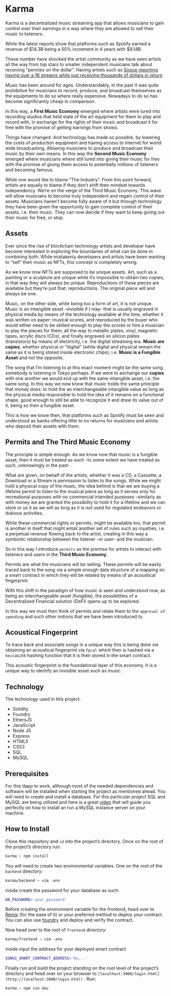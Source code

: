 # Karma

Karma is a decentralized music streaming app that allows musicians to gain control
over their earnings in a way where they are allowed to sell their music to 
listeners.

While the latest reports show that platforms such as Spotify earned a revenue 
of $14.3B being a 50% increment in 4 years with $9.14B.

These number have shocked the artist community as we have seen artists all 
the way from top stars to smaller independent musicians talk about receiving 
“pennies on the dollar”. Having artists such as [Snoop reporting having over a 1B streams while just receiving thousands of dollars in return](https://twitter.com/historyinmemes/status/1766128240467587364).

Music has been around for ages. Understandably, in the past it was quite 
prohibitive for musicians to record, produce, and broadcast themselves as the 
equipments to do so where really expensive. Nowadays to do so has become 
significantly cheap in comparison.

In this way, a **First Music Economy** emerged where artists were lured into 
recording studios that held state of the art equipment for them to play and 
record with, in exchange for the rights of their music and broadcast it for 
free with the promise of getting earnings from shows.

Things have changed. And technology has made so possible, by lowering the costs 
of production equipment and having access to Internet for world wide broadcasting. 
Allowing musicians to produce and broadcast their music by their own means. 
In this way the **Second Music Economy** emerged where musicians where still 
lured into giving their music for free with the promise of giving them access 
to potentially millions of listeners and becoming famous.

While one would like to blame “The Industry”. From this point forward, artists 
are equally to blame if they don’t shift their mindset towards independency. 
We’re on the verge of the Third Music Economy. This wave will allow musicians 
to become truly independent and regain control of their assets. Musicians haven’t 
become fully aware of it but through technology they have been given the 
opportunity to gain complete control of their assets, i.e. their music. They 
can now decide if they want to keep giving out their music for free, or stop.

## Assets

Ever since the rise of blockchain technology artists and developer have become 
interested in exploring the boundaries of what can be done in combining both. 
While mistakenly developers and artists have been wanting to “sell” their 
music as NFTs, this concept is completely wrong.

As we know now NFTs are supposed to be unique assets. Art, such as a painting or 
a sculpture are unique while it’s impossible to obtain two copies, in that way 
they will always be unique. Reproductions of these pieces are available but 
they’re just that: reproductions. The original piece will and always be one.

Music, on the other side, while being too a form of art, it is not unique. 
Music is an intangible asset -invisible if I may- that is usually engraved in 
physical media by means of the technology available at the time, whether it 
was written on paper: musical scores, and reproduced by the buyer who would 
either need to be skilled enough to play the scores or hire a musician to play 
the pieces for them; all the way to metallic plates, vinyl, magnetic tapes, 
acrylic discs (CDs), and finally engraved on silicon plates (transistors) by 
means of electricity, i.e. the digital streaming era. **Music are copies**, 
whether physical or “digital” (while digital and physical remain the same as 
it is being stored inside electronic chips); i.e. **Music is a Fungible Asset** 
and not the opposite. 

The song that I’m listening to at this exact moment might be the same song 
somebody is listening in Tokyo perhaps. If we were to exchange our **copies** 
with one another we would end up with the same intangible asset, i.e. the same 
song. In this way we now know that music holds the same principle that money 
does: to hold the an interchangeable intangible value as long as the physical 
media responsible to hold the idea of it remains on a functional shape, good 
enough to still be able to recognize it and draw its value out of it, being so 
then a fungible asset.

This is how we know then, that platforms such as Spotify must be seen and 
understood as banks offering little to no returns for musicians and artists 
who deposit their assets with them.

## Permits and The Third Music Economy

The principle is simple enough. As we know now that music is a fungible asset, 
then it must be treated as such -to some extent we have treated as such, 
unknowingly in the past- .

What are given, on behalf of the artists, whether it was a CD, a Cassette, 
a Download or a Stream is permission to listen to the songs. While we might 
hold a physical copy of the music, the idea behind is that we are buying a 
lifetime permit to listen to the musical piece as long as it serves only for 
recreational purposes with no commercial intended purposes -similarly as with 
money we are granted the possibility to hold it for a lifetime and we can store 
or us it as we will as long as it is not used for regulated endeavors or 
dubious activities.

While these commercial rights or permits, might be available too, that permit 
is another in itself that might entail another set of rules such as royalties, 
i.e. a perpetual revenue flowing back to the artist, creating in this way a 
symbiotic relationship between the listener -or user- and the musician.

So in this way I introduce `permits`  as the premise for artists to interact 
with listeners and users in the **Third Music Economy**. 

Permits are what the musicians will  be selling. These permits will be easily 
traced back to the song via a simple enough data structure of a mapping on a 
smart contract in which they will be related by means of an acoustical fingerprint.

With this shift in the paradigm of how music is seen and understood now, as 
being an interchangeable asset (fungible), the possibilities of a Decentralized 
Financial solution (DeFi) opens up to be explored.

In this way we must then think of permits and relate them to the `approval of 
spending` and such other notions that we have been introduced to.

## Acoustical Fingerprint

To trace back and associate songs in a unique way this is being done via 
obtaining an acoustical fingerprint via `fpcal` which then is hashed via 
a `keccak256` hashing function that it is then stored in the smart contract. 

This acoustic fingerprint is the foundational layer of this economy. It is a 
unique way to identify an invisible asset such as music.

## Technology

The technology used in this project:

- Solidity
- Foundry
- EthersJS
- JavaScript
- Node JS
- Express
- HTML5
- CSS3
- SQL
- MySQL

## Prerequisites

For this dapp to work, although most of the needed dependencies and software 
will be installed when starting the project as mentioned ahead. You will need 
to create and install a database. For this particular project SQL and MySQL 
are being utilized and here is a great [video](https://youtu.be/HXV3zeQKqGY?si=IZb88uvfayRL2Y9_) that will guide you 
perfectly on how to install an run a MySQL instance server on your machine.

## How to Install

Clone this repository and `cd` into the project’s directory. Once on the root 
of the project’s directory run:

```sh
karma ~ npm install
```

You will need to create two environmental variables. One on the root of 
the `backend` directory:

```sh
karma/backend ~ vim .env
```

inside create the password for your database as such:

```sh
DB_PASSWORD='your_password'
```

Before creating the environment variable for the frontend, head over to [Remix](https://remix.ethereum.org/#lang=en&optimize=false) (for 
the ease of it) or your preferred method to deploy your contract. You can also 
use [foundry](https://book.getfoundry.sh/tutorials/solidity-scripting#deploying-our-contract) and deploy and verify the contract.

Now head over to the root of `frontend` directory:

```sh
karma/frontend ~ vim .env
```

inside input the address for your deployed smart contract

```sh
SONGS_SMART_CONTRACT_ADDRESS='0x...'
```

Finally run and build the project standing on the root level of the project’s 
directory and head over on your browser to `[localhost:3000/login.html](http://localhost:3000/login.html)` . Run:

```sh
karma ~ npm run dev
```
